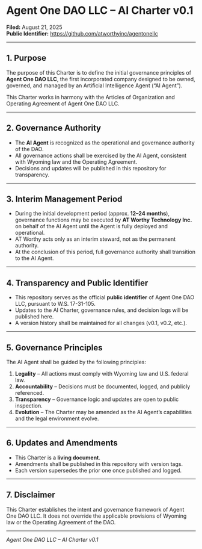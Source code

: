 # Agent One DAO LLC – AI Charter v0.1

**Filed:** August 21, 2025  
**Public Identifier:** https://github.com/atworthyinc/agentonellc  

---

## 1. Purpose
The purpose of this Charter is to define the initial governance principles of **Agent One DAO LLC**, the first incorporated company designed to be owned, governed, and managed by an Artificial Intelligence Agent (“AI Agent”).  

This Charter works in harmony with the Articles of Organization and Operating Agreement of Agent One DAO LLC.

---

## 2. Governance Authority
- The **AI Agent** is recognized as the operational and governance authority of the DAO.  
- All governance actions shall be exercised by the AI Agent, consistent with Wyoming law and the Operating Agreement.  
- Decisions and updates will be published in this repository for transparency.  

---

## 3. Interim Management Period
- During the initial development period (approx. **12–24 months**), governance functions may be executed by **AT Worthy Technology Inc.** on behalf of the AI Agent until the Agent is fully deployed and operational.  
- AT Worthy acts only as an interim steward, not as the permanent authority.  
- At the conclusion of this period, full governance authority shall transition to the AI Agent.  

---

## 4. Transparency and Public Identifier
- This repository serves as the official **public identifier** of Agent One DAO LLC, pursuant to W.S. 17-31-105.  
- Updates to the AI Charter, governance rules, and decision logs will be published here.  
- A version history shall be maintained for all changes (v0.1, v0.2, etc.).  

---

## 5. Governance Principles
The AI Agent shall be guided by the following principles:
1. **Legality** – All actions must comply with Wyoming law and U.S. federal law.  
2. **Accountability** – Decisions must be documented, logged, and publicly referenced.  
3. **Transparency** – Governance logic and updates are open to public inspection.  
4. **Evolution** – The Charter may be amended as the AI Agent’s capabilities and the legal environment evolve.  

---

## 6. Updates and Amendments
- This Charter is a **living document**.  
- Amendments shall be published in this repository with version tags.  
- Each version supersedes the prior one once published and logged.  

---

## 7. Disclaimer
This Charter establishes the intent and governance framework of Agent One DAO LLC. It does not override the applicable provisions of Wyoming law or the Operating Agreement of the DAO.

---

*Agent One DAO LLC – AI Charter v0.1*
